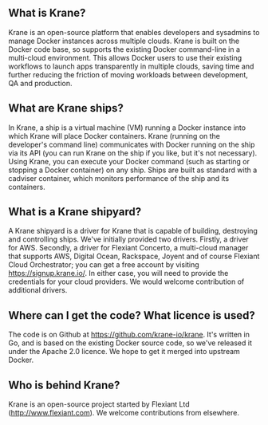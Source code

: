 What is Krane?
---

Krane is an open-source platform that enables developers and sysadmins to manage Docker instances across multiple clouds. Krane is built on the Docker code base, so supports the existing Docker command-line in a multi-cloud environment. This allows Docker users to use their existing workflows to launch apps transparently in multiple clouds, saving time and further reducing the friction of moving workloads between development, QA and production.

What are Krane ships?
---

In Krane, a ship is a virtual machine (VM) running a Docker instance into which Krane will place Docker containers. Krane (running on the developer's command line) communicates with Docker running on the ship via its API (you can run Krane on the ship if you like, but it's not necessary). Using Krane, you can execute your Docker command (such as starting or stopping a Docker container) on any ship. Ships are built as standard with a cadviser container, which monitors performance of the ship and its containers.

What is a Krane shipyard?
---

A Krane shipyard is a driver for Krane that is capable of building, destroying and controlling ships. We've initially provided two drivers. Firstly, a driver for AWS. Secondly, a driver for Flexiant Concerto, a multi-cloud manager that supports AWS, Digital Ocean, Rackspace, Joyent and of course Flexiant Cloud Orchestrator; you can get a free account by visiting https://signup.krane.io/. In either case, you will need to provide the credentials for your cloud providers. We would welcome contribution of additional drivers.

Where can I get the code? What licence is used?
---

The code is on Github at https://github.com/krane-io/krane. It's written in Go, and is based on the existing Docker source code, so we've released it under the Apache 2.0 licence. We hope to get it merged into upstream Docker.

Who is behind Krane?
---

Krane is an open-source project started by Flexiant Ltd (http://www.flexiant.com). We welcome contributions from elsewhere.
